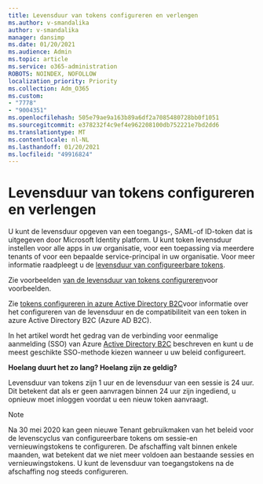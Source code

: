 ```yaml
---
title: Levensduur van tokens configureren en verlengen
ms.author: v-smandalika
author: v-smandalika
manager: dansimp
ms.date: 01/20/2021
ms.audience: Admin
ms.topic: article
ms.service: o365-administration
ROBOTS: NOINDEX, NOFOLLOW
localization_priority: Priority
ms.collection: Adm_O365
ms.custom:
- "7778"
- "9004351"
ms.openlocfilehash: 505e79ae9a163b89a6df2a7085480728bb0f1051
ms.sourcegitcommit: e378232f4c9ef4e962208100db752221e7bd2dd6
ms.translationtype: MT
ms.contentlocale: nl-NL
ms.lasthandoff: 01/20/2021
ms.locfileid: "49916824"
---
```

# <a name="configure-and-extend-token-lifetimes"></a>Levensduur van tokens configureren en verlengen

U kunt de levensduur opgeven van een toegangs-, SAML-of ID-token dat is uitgegeven door Microsoft Identity platform. U kunt token levensduur instellen voor alle apps in uw organisatie, voor een toepassing via meerdere tenants of voor een bepaalde service-principal in uw organisatie. Voor meer informatie raadpleegt u de [levensduur van configureerbare tokens](https://docs.microsoft.com/azure/active-directory/develop/active-directory-configurable-token-lifetimes).

Zie voorbeelden [van de levensduur van tokens configureren](https://docs.microsoft.com/azure/active-directory/develop/configure-token-lifetimes)voor voorbeelden.

Zie [tokens configureren in azure Active Directory B2C](https://docs.microsoft.com/azure/active-directory-b2c/configure-tokens?pivots=b2c-user-flow)voor informatie over het configureren van de levensduur en de compatibiliteit van een token in azure Active Directory B2C (Azure AD B2C).

In het artikel wordt het gedrag van de verbinding voor eenmalige aanmelding (SSO) van Azure [Active Directory B2C](https://docs.microsoft.com/azure/active-directory-b2c/session-behavior?pivots=b2c-user-flow) beschreven en kunt u de meest geschikte SSO-methode kiezen wanneer u uw beleid configureert.

**Hoelang duurt het zo lang? Hoelang zijn ze geldig?**

Levensduur van tokens zijn 1 uur en de levensduur van een sessie is 24 uur. Dit betekent dat als er geen aanvragen binnen 24 uur zijn ingediend, u opnieuw moet inloggen voordat u een nieuw token aanvraagt.

> [!NOTE]
> Na 30 mei 2020 kan geen nieuwe Tenant gebruikmaken van het beleid voor de levenscyclus van configureerbare tokens om sessie-en vernieuwingstokens te configureren. De afschaffing valt binnen enkele maanden, wat betekent dat we niet meer voldoen aan bestaande sessies en vernieuwingstokens. U kunt de levensduur van toegangstokens na de afschaffing nog steeds configureren.






